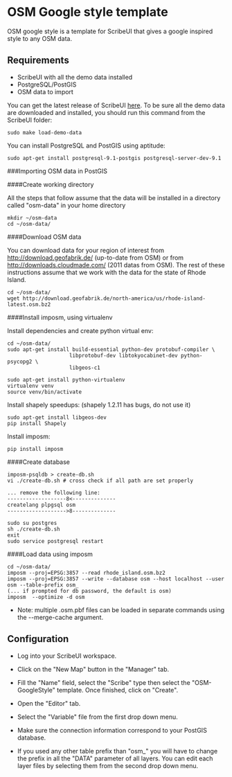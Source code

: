 OSM Google style template
=======

OSM google style is a template for ScribeUI that gives a google inspired style to any OSM data.

Requirements
------
*   ScribeUI with all the demo data installed
*   PostgreSQL/PostGIS
*   OSM data to import

You can get the latest release of ScribeUI [here](https://github.com/mapgears/scribeui). To be sure all the demo data are downloaded and installed, you should run this command from the ScribeUI folder:

    sudo make load-demo-data

You can install PostgreSQL and PostGIS using aptitude:

    sudo apt-get install postgresql-9.1-postgis postgresql-server-dev-9.1


###Importing OSM data in PostGIS

####Create working directory

All the steps that follow assume that the data  will be installed in a directory called "osm-data" in your home directory 

    mkdir ~/osm-data
    cd ~/osm-data/

####Download OSM data

You can download data for your region of interest from http://download.geofabrik.de/ (up-to-date from OSM) or from http://downloads.cloudmade.com/ (2011 datas from OSM).
The rest of these instructions assume that we work with the data for the state of Rhode Island.

    cd ~/osm-data/
    wget http://download.geofabrik.de/north-america/us/rhode-island-latest.osm.bz2

####Install imposm, using virtualenv

Install dependencies and create python virtual env:

    cd ~/osm-data/
    sudo apt-get install build-essential python-dev protobuf-compiler \
                        libprotobuf-dev libtokyocabinet-dev python-psycopg2 \
                        libgeos-c1

    sudo apt-get install python-virtualenv
    virtualenv venv
    source venv/bin/activate

Install shapely speedups: (shapely 1.2.11 has bugs, do not use it)

    sudo apt-get install libgeos-dev
    pip install Shapely

Install imposm:

    pip install imposm

####Create database

    imposm-psqldb > create-db.sh
    vi ./create-db.sh # cross check if all path are set properly

    ... remove the following line:
    -------------------8<--------------
    createlang plpgsql osm
    ------------------->8--------------

    sudo su postgres
    sh ./create-db.sh
    exit
    sudo service postgresql restart

####Load data using imposm

    cd ~/osm-data/
    imposm --proj=EPSG:3857 --read rhode_island.osm.bz2
    imposm --proj=EPSG:3857 --write --database osm --host localhost --user osm --table-prefix osm_
    (... if prompted for db password, the default is osm)
    imposm  --optimize -d osm

*   Note: multiple .osm.pbf files can be loaded in separate commands using the --merge-cache argument.


Configuration
------

*    Log into your ScribeUI workspace.

*    Click on the "New Map" button in the "Manager" tab.

*    Fill the "Name" field, select the "Scribe" type then select the "OSM-GoogleStyle" template. Once finished, click on "Create".

*    Open the "Editor" tab.

*    Select the "Variable" file from the first drop down menu.

*    Make sure the connection information correspond to your PostGIS database.

*    If you used any other table prefix than "osm\_" you will have to change the prefix in all the "DATA" parameter of all layers. You can edit each layer files by selecting them from the second drop down menu. 
